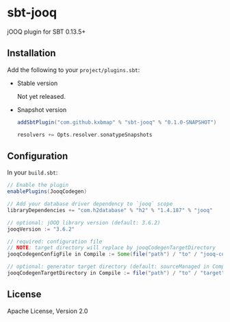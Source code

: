 sbt-jooq
========

jOOQ plugin for SBT 0.13.5+


Installation
------------

Add the following to your `project/plugins.sbt`:

* Stable version

  Not yet released.

* Snapshot version

  ```scala
  addSbtPlugin("com.github.kxbmap" % "sbt-jooq" % "0.1.0-SNAPSHOT")

  resolvers += Opts.resolver.sonatypeSnapshots
  ```

Configuration
-------------

In your `build.sbt`:

```scala
// Enable the plugin
enablePlugins(JooqCodegen)

// Add your database driver dependency to `jooq` scope
libraryDependencies += "com.h2database" % "h2" % "1.4.187" % "jooq"

// optional: jOOQ library version (default: 3.6.2)
jooqVersion := "3.6.2"

// required: configuration file
// NOTE: target directory will replace by jooqCodegenTargetDirectory
jooqCodegenConfigFile in Compile := Some(file("path") / "to" / "jooq-codegen.xml")

// optional: generator target directory (default: sourceManaged in Compile)
jooqCodegenTargetDirectory in Compile := file("path") / "to" / "target" / "directory"
```

License
-------

Apache License, Version 2.0
